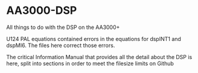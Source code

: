 # AA3000-DSP
All things to do with the DSP on the AA3000+

U124 PAL equations contained errors in the equations for dspINT1 and dspMI6.  The files here correct those errors.

The critical Information Manual that provides all the detail about the DSP is here, split into sections
in order to meet the filesize limits on Github

